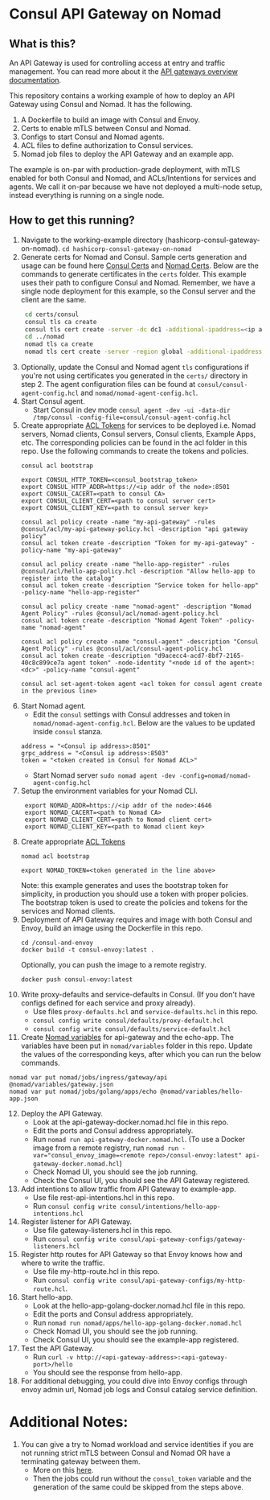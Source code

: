 # Consul API Gateway on Nomad

## What is this?

An API Gateway is used for controlling access at entry and traffic management.
You can read more about it the [API gateways overview documentation](https://developer.hashicorp.com/consul/docs/connect/gateways/api-gateway).

This repository contains a working example of how to deploy an API Gateway using Consul and Nomad. It has the following.
1. A Dockerfile to build an image with Consul and Envoy.
2. Certs to enable mTLS between Consul and Nomad.
3. Configs to start Consul and Nomad agents.
4. ACL files to define authorization to Consul services.
5. Nomad job files to deploy the API Gateway and an example app.

The example is on-par with production-grade deployment, with mTLS enabled for both Consul and Nomad, and ACLs/Intentions for services and agents.
We call it on-par because we have not deployed a multi-node setup, instead everything is running on a single node.

## How to get this running?

1. Navigate to the working-example directory (hashicorp-consul-gateway-on-nomad).
   `cd hashicorp-consul-gateway-on-nomad`
2. Generate certs for Nomad and Consul. Sample certs generation and usage can be found here [Consul Certs](https://developer.hashicorp.com/consul/tutorials/security/tls-encryption-secure) and [Nomad Certs](https://developer.hashicorp.com/nomad/tutorials/transport-security/security-enable-tls).
   Below are the commands to generate certificates in the `certs` folder. This example uses their path to configure Consul and Nomad.
   Remember, we have a single node deployment for this example, so the Consul server and the client are the same.
   ```bash
    cd certs/consul
    consul tls ca create
    consul tls cert create -server -dc dc1 -additional-ipaddress=<ip addr of the node> -additional-dnsname=<hostname of the node>
    cd ../nomad
    nomad tls ca create
    nomad tls cert create -server -region global -additional-ipaddress=<ip addr of the node> -additional-dnsname=<hostname of the node> -additional-dnsname="client.global.nomad"
   ```
3. Optionally, update the Consul and Nomad agent `tls` configurations if you're not using certificates you generated in the `certs/` directory in step 2. The agent configuration files can be found at `consul/consul-agent-config.hcl` and `nomad/nomad-agent-config.hcl`.
4. Start Consul agent.
    - Start Consul in dev mode `consul agent -dev -ui -data-dir /tmp/consul -config-file=consul/consul-agent-config.hcl`
5. Create appropriate [ACL Tokens](https://developer.hashicorp.com/consul/tutorials/security/access-control-setup-production) for services to be deployed i.e. Nomad servers, Nomad clients, Consul servers, Consul clients, Example Apps, etc.
   The corresponding policies can be found in the acl folder in this repo. Use the following commands to create the tokens and policies.
   ```
   consul acl bootstrap
   
   export CONSUL_HTTP_TOKEN=<consul_bootstrap_token>
   export CONSUL_HTTP_ADDR=https://<ip addr of the node>:8501
   export CONSUL_CACERT=<path to consul CA>
   export CONSUL_CLIENT_CERT=<path to consul server cert>
   export CONSUL_CLIENT_KEY=<path to consul server key>

   consul acl policy create -name "my-api-gateway" -rules @consul/acl/my-api-gateway-policy.hcl -description "api gateway policy"
   consul acl token create -description "Token for my-api-gateway" -policy-name "my-api-gateway"

   consul acl policy create -name "hello-app-register" -rules @consul/acl/hello-app-policy.hcl -description "Allow hello-app to register into the catalog"
   consul acl token create -description "Service token for hello-app" -policy-name "hello-app-register"

   consul acl policy create -name "nomad-agent" -description "Nomad Agent Policy" -rules @consul/acl/nomad-agent-policy.hcl
   consul acl token create -description "Nomad Agent Token" -policy-name "nomad-agent"

   consul acl policy create -name "consul-agent" -description "Consul Agent Policy" -rules @consul/acl/consul-agent-policy.hcl
   consul acl token create -description "d9acecc4-acd7-8bf7-2165-40c8c899ce7a agent token" -node-identity "<node id of the agent>:<dc>" -policy-name "consul-agent"
   
   consul acl set-agent-token agent <acl token for consul agent create in the previous line>
   ```
6. Start Nomad agent.
    - Edit the `consul` settings with Consul addresses and token in `nomad/nomad-agent-config.hcl`. Below are the values to be updated inside `consul` stanza.
    ```
    address = "<Consul ip address>:8501"
    grpc_address = "<Consul ip address>:8503"
    token = "<token created in Consul for Nomad ACL>"
    ```
    - Start Nomad server `sudo nomad agent -dev -config=nomad/nomad-agent-config.hcl`
7. Setup the environment variables for your Nomad CLI.
   ```
    export NOMAD_ADDR=https://<ip addr of the node>:4646
    export NOMAD_CACERT=<path to Nomad CA>
    export NOMAD_CLIENT_CERT=<path to Nomad client cert>
    export NOMAD_CLIENT_KEY=<path to Nomad client key>
   ```
8. Create appropriate [ACL Tokens](https://developer.hashicorp.com/nomad/tutorials/access-control/access-control-tokens)
    ```
    nomad acl bootstrap
    ```
    ```
    export NOMAD_TOKEN=<token generated in the line above>
    ```
    Note: this example generates and uses the bootstrap token for simplicity, in production you should use a token with proper policies.
    The bootstrap token is used to create the policies and tokens for the services and Nomad clients.
9. Deployment of API Gateway requires and image with both Consul and Envoy, build an image using the Dockerfile in this repo.
   ```
   cd /consul-and-envoy
   docker build -t consul-envoy:latest .
   ```
   Optionally, you can push the image to a remote registry.
   ```
   docker push consul-envoy:latest
   ```
10. Write proxy-defaults and service-defaults in Consul. (If you don't have configs defined for each service and proxy already).
    - Use files `proxy-defaults.hcl` and `service-defaults.hcl` in this repo.
    - `consul config write consul/defaults/proxy-default.hcl`
    - `consul config write consul/defaults/service-default.hcl`
11. Create [Nomad variables](https://developer.hashicorp.com/nomad/tutorials/variables/variables-create) for api-gateway and the echo-app.
    The variables have been put in `nomad/variables` folder in this repo. Update the values of the corresponding keys, after which you can run the below commands.
   ```
   nomad var put nomad/jobs/ingress/gateway/api @nomad/variables/gateway.json
   nomad var put nomad/jobs/golang/apps/echo @nomad/variables/hello-app.json
   ```
12. Deploy the API Gateway.
    - Look at the api-gateway-docker.nomad.hcl file in this repo.
    - Edit the ports and Consul address appropriately.
    - Run `nomad run api-gateway-docker.nomad.hcl`. (To use a Docker image from a remote registry, run `nomad run -var="consul_envoy_image=<remote repo>/consul-envoy:latest" api-gateway-docker.nomad.hcl`)
    - Check Nomad UI, you should see the job running.
    - Check the Consul UI, you should see the API Gateway registered.
13. Add intentions to allow traffic from API Gateway to example-app.
    - Use file rest-api-intentions.hcl in this repo.
    - Run `consul config write consul/intentions/hello-app-intentions.hcl`
14. Register listener for API Gateway.
    - Use file gateway-listeners.hcl in this repo.
    - Run `consul config write consul/api-gateway-configs/gateway-listeners.hcl`
15. Register http routes for API Gateway so that Envoy knows how and where to write the traffic.
    - Use file my-http-route.hcl in this repo.
    - Run `consul config write consul/api-gateway-configs/my-http-route.hcl`.
16. Start hello-app.
    - Look at the hello-app-golang-docker.nomad.hcl file in this repo.
    - Edit the ports and Consul address appropriately.
    - Run `nomad run nomad/apps/hello-app-golang-docker.nomad.hcl`
    - Check Nomad UI, you should see the job running.
    - Check Consul UI, you should see the example-app registered.
17. Test the API Gateway.
    - Run `curl -v http://<api-gateway-address>:<api-gateway-port>/hello`
    - You should see the response from hello-app.
18. For additional debugging, you could dive into Envoy configs through envoy admin url, Nomad job logs and Consul catalog service definition.

# Additional Notes:
1. You can give a try to Nomad workload and service identities if you are not running strict mTLS between Consul and Nomad OR have a terminating gateway between them.
    - More on this [here](https://developer.hashicorp.com/nomad/tutorials/integrate-consul/consul-acl).
    - Then the jobs could run without the `consul_token` variable and the generation of the same could be skipped from the steps above.
